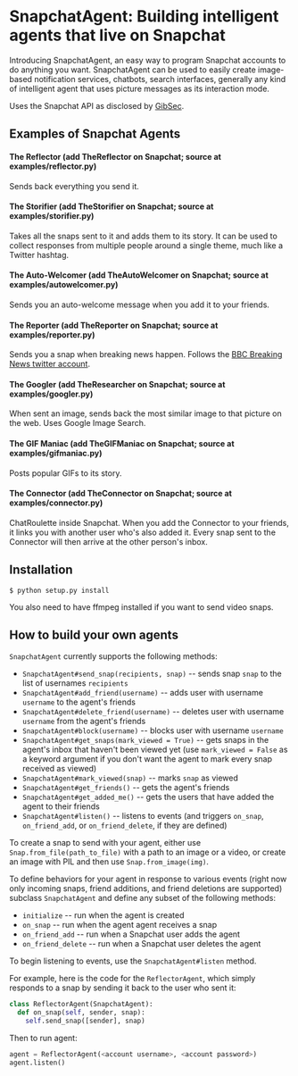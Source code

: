 # SnapchatAgent: Building intelligent agents that live on Snapchat

Introducing SnapchatAgent, an easy way to program Snapchat accounts to do anything you want.
SnapchatAgent can be used to easily create image-based notification services, chatbots, search interfaces,
generally any kind of intelligent agent that uses picture messages as its interaction mode.

Uses the Snapchat API as disclosed by [GibSec](http://gibsonsec.org/snapchat/fulldisclosure/).

## Examples of Snapchat Agents

#### The Reflector (add TheReflector on Snapchat; source at examples/reflector.py)

Sends back everything you send it.

#### The Storifier (add TheStorifier on Snapchat; source at examples/storifier.py)

Takes all the snaps sent to it and adds them to its story. It can be used to collect responses
from multiple people around a single theme, much like a Twitter hashtag.

#### The Auto-Welcomer (add TheAutoWelcomer on Snapchat; source at examples/autowelcomer.py)

Sends you an auto-welcome message when you add it to your friends.

#### The Reporter (add TheReporter on Snapchat; source at examples/reporter.py)

Sends you a snap when breaking news happen. Follows the [BBC Breaking News twitter account](https://twitter.com/bbcbreaking).

#### The Googler (add TheResearcher on Snapchat; source at examples/googler.py)

When sent an image, sends back the most similar image to that picture on the web. Uses Google Image Search.

#### The GIF Maniac (add TheGIFManiac on Snapchat; source at examples/gifmaniac.py)

Posts popular GIFs to its story.

#### The Connector (add TheConnector on Snapchat; source at examples/connector.py)

ChatRoulette inside Snapchat. When you add the Connector to your friends,
it links you with another user who's also added it. Every snap
sent to the Connector will then arrive at the other person's inbox.

## Installation

    $ python setup.py install

You also need to have ffmpeg installed if you want to send video snaps.

## How to build your own agents

`SnapchatAgent` currently supports the following methods:

* `SnapchatAgent#send_snap(recipients, snap)` -- sends snap `snap` to the list of usernames `recipients`
* `SnapchatAgent#add_friend(username)` -- adds user with username `username` to the agent's friends
* `SnapchatAgent#delete_friend(username)` -- deletes user with username `username` from the agent's friends
* `SnapchatAgent#block(username)` -- blocks user with username `username`
* `SnapchatAgent#get_snaps(mark_viewed = True)` -- gets snaps in the agent's inbox that haven't been viewed yet (use `mark_viewed = False` as a keyword argument if you don't want the agent to mark every snap received as viewed)
* `SnapchatAgent#mark_viewed(snap)` -- marks `snap` as viewed
* `SnapchatAgent#get_friends()` -- gets the agent's friends
* `SnapchatAgent#get_added_me()` -- gets the users that have added the agent to their friends
* `SnapchatAgent#listen()` -- listens to events (and triggers `on_snap`, `on_friend_add`, or `on_friend_delete`, if they are defined)

To create a snap to send with your agent, either use `Snap.from_file(path_to_file)` with a path
to an image or a video, or create an image with PIL and then use `Snap.from_image(img)`.

To define behaviors for your agent in response to various events (right now only
incoming snaps, friend additions, and friend deletions are supported) subclass `SnapchatAgent`
and define any subset of the following methods:

* `initialize` -- run when the agent is created
* `on_snap` -- run when the agent agent receives a snap
* `on_friend_add` -- run when a Snapchat user adds the agent
* `on_friend_delete` -- run when a Snapchat user deletes the agent

To begin listening to events, use the `SnapchatAgent#listen` method.

For example, here is the code for the `ReflectorAgent`, which simply responds to a snap by sending it
back to the user who sent it:

```python
class ReflectorAgent(SnapchatAgent):
  def on_snap(self, sender, snap):
    self.send_snap([sender], snap)
```

Then to run agent:

```python
agent = ReflectorAgent(<account username>, <account password>)
agent.listen()
```
